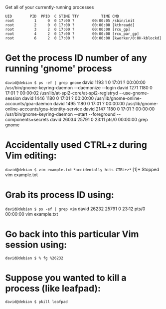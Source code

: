 
Get all of your currently-running processes
<br />
```david@debian $ ps -ef
UID        PID  PPID  C STIME TTY          TIME CMD
root         1     0  0 17:00 ?        00:00:05 /sbin/init
root         2     0  0 17:00 ?        00:00:00 [kthreadd]
root         3     2  0 17:00 ?        00:00:00 [rcu_gp]
root         4     2  0 17:00 ?        00:00:00 [rcu_par_gp]
root         6     2  0 17:00 ?        00:00:00 [kworker/0:0H-kblockd]
```
# Get the process ID number of any running 'gnome' process
`david@debian $ ps -ef | grep gnome`
david     1193     1  0 17:01 ?        00:00:00 /usr/bin/gnome-keyring-daemon --daemonize --login
david     1271  1180  0 17:01 ?        00:00:02 /usr/lib/at-spi2-core/at-spi2-registryd --use-gnome-session
david     1446  1180  0 17:01 ?        00:00:00 /usr/lib/gnome-online-accounts/goa-daemon
david     1495  1180  0 17:01 ?        00:00:00 /usr/lib/gnome-online-accounts/goa-identity-service
david     2147  1180  0 17:01 ?        00:00:00 /usr/bin/gnome-keyring-daemon --start --foreground --components=secrets
david    26034 25791  0 23:11 pts/0    00:00:00 grep gnome

# Accidentally used CTRL+z during Vim editing:
`david@debian $ vim example.txt`
`*accidentally hits CTRL+z*`
[1]+  Stopped                 vim example.txt

# Grab its process ID using:
`david@debian $ ps -ef | grep vim`
david    26232 25791  0 23:12 pts/0    00:00:00 vim example.txt

# Go back into this particular Vim session using:
`david@debian $ % fg %26232`

# Suppose you wanted to kill a process (like leafpad):
`david@debian $ pkill leafpad`

